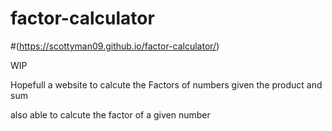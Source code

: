 # factor-calculator
#(https://scottyman09.github.io/factor-calculator/)

WIP

Hopefull a website to calcute the Factors of numbers given the product and sum 

also able to calcute the factor of a given number
